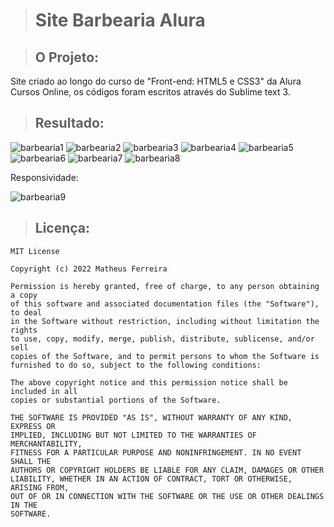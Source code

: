 > # Site Barbearia Alura

> ## O Projeto:

Site criado ao longo do curso de "Front-end: HTML5 e CSS3" da Alura Cursos Online, os códigos foram escritos através do Sublime text 3.

> ## Resultado:

![barbearia1](https://user-images.githubusercontent.com/59848966/87021911-25be8500-c1ac-11ea-8b4c-7dfd593b746b.png)
![barbearia2](https://user-images.githubusercontent.com/59848966/87021914-26efb200-c1ac-11ea-938e-5f7d9d662eca.png)
![barbearia3](https://user-images.githubusercontent.com/59848966/87021917-27884880-c1ac-11ea-8ef6-ef3d45343145.png)
![barbearia4](https://user-images.githubusercontent.com/59848966/87021918-2820df00-c1ac-11ea-9838-90abec30c028.png)
![barbearia5](https://user-images.githubusercontent.com/59848966/87021923-28b97580-c1ac-11ea-975e-e5c48a798e0e.png)
![barbearia6](https://user-images.githubusercontent.com/59848966/87021926-29eaa280-c1ac-11ea-9b44-96145716e23f.png)
![barbearia7](https://user-images.githubusercontent.com/59848966/87021928-29eaa280-c1ac-11ea-9cd7-deaed3151865.png)
![barbearia8](https://user-images.githubusercontent.com/59848966/87021929-2a833900-c1ac-11ea-9487-42e1cdce3bc0.png)

Responsividade:

![barbearia9](https://user-images.githubusercontent.com/59848966/87021931-2a833900-c1ac-11ea-9bd0-4c21123abbca.png)

> ## Licença:

	MIT License

	Copyright (c) 2022 Matheus Ferreira

	Permission is hereby granted, free of charge, to any person obtaining a copy
	of this software and associated documentation files (the "Software"), to deal
	in the Software without restriction, including without limitation the rights
	to use, copy, modify, merge, publish, distribute, sublicense, and/or sell
	copies of the Software, and to permit persons to whom the Software is
	furnished to do so, subject to the following conditions:

	The above copyright notice and this permission notice shall be included in all
	copies or substantial portions of the Software.

	THE SOFTWARE IS PROVIDED "AS IS", WITHOUT WARRANTY OF ANY KIND, EXPRESS OR
	IMPLIED, INCLUDING BUT NOT LIMITED TO THE WARRANTIES OF MERCHANTABILITY,
	FITNESS FOR A PARTICULAR PURPOSE AND NONINFRINGEMENT. IN NO EVENT SHALL THE
	AUTHORS OR COPYRIGHT HOLDERS BE LIABLE FOR ANY CLAIM, DAMAGES OR OTHER
	LIABILITY, WHETHER IN AN ACTION OF CONTRACT, TORT OR OTHERWISE, ARISING FROM,
	OUT OF OR IN CONNECTION WITH THE SOFTWARE OR THE USE OR OTHER DEALINGS IN THE
	SOFTWARE.

